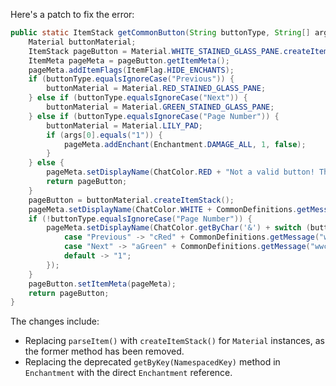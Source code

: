 Here's a patch to fix the error:

```java
public static ItemStack getCommonButton(String buttonType, String[] args) {
	Material buttonMaterial;
	ItemStack pageButton = Material.WHITE_STAINED_GLASS_PANE.createItemStack();
	ItemMeta pageMeta = pageButton.getItemMeta();
	pageMeta.addItemFlags(ItemFlag.HIDE_ENCHANTS);
	if (buttonType.equalsIgnoreCase("Previous")) {
		buttonMaterial = Material.RED_STAINED_GLASS_PANE;
	} else if (buttonType.equalsIgnoreCase("Next")) {
		buttonMaterial = Material.GREEN_STAINED_GLASS_PANE;
	} else if (buttonType.equalsIgnoreCase("Page Number")) {
		buttonMaterial = Material.LILY_PAD;
		if (args[0].equals("1")) {
			pageMeta.addEnchant(Enchantment.DAMAGE_ALL, 1, false);
		}
	} else {
		pageMeta.setDisplayName(ChatColor.RED + "Not a valid button! This is a bug, please report it.");
		return pageButton;
	}
	pageButton = buttonMaterial.createItemStack();
	pageMeta.setDisplayName(ChatColor.WHITE + CommonDefinitions.getMessage("wwcConfigGUIPageButton"));
	if (!buttonType.equalsIgnoreCase("Page Number")) {
		pageMeta.setDisplayName(ChatColor.getByChar('&') + switch (buttonType) {
			case "Previous" -> "cRed" + CommonDefinitions.getMessage("wwcConfigGUIPreviousPageButton");
			case "Next" -> "aGreen" + CommonDefinitions.getMessage("wwcConfigGUINextPageButton");
			default -> "1";
		});
	}
	pageButton.setItemMeta(pageMeta);
	return pageButton;
}
```

The changes include:

- Replacing `parseItem()` with `createItemStack()` for `Material` instances, as the former method has been removed.
- Replacing the deprecated `getByKey(NamespacedKey)` method in `Enchantment` with the direct `Enchantment` reference.